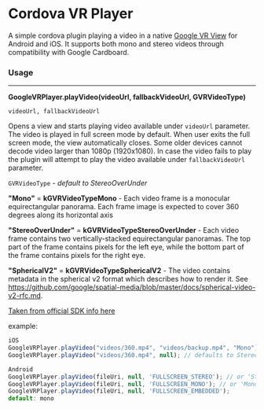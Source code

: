 Cordova VR Player
======

A simple cordova plugin playing a video in a native [Google VR View](https://developers.google.com/vr/concepts/vrview) for Android and iOS. It supports both mono and stereo videos through compatibility with Google Cardboard.

### Usage
-----

**GoogleVRPlayer.playVideo(videoUrl, fallbackVideoUrl, GVRVideoType)**

`videoUrl, fallbackVideoUrl`

Opens a view and starts playing video available under `videoUrl` parameter. The video is played in full screen mode by default. When user exits the full screen mode, the view automatically closes. Some older devices cannot decode video larger than 1080p (1920x1080). In case the video fails to play the plugin will attempt to play the video available under `fallbackVideoUrl` parameter.


`GVRVideoType` - _default to StereoOverUnder_

**"Mono"** = **kGVRVideoTypeMono** - Each video frame is a monocular equirectangular panorama. Each frame image is expected to cover 360 degrees along its horizontal axis

**"StereoOverUnder"** = **kGVRVideoTypeStereoOverUnder** - Each video frame contains two vertically-stacked equirectangular panoramas. The top part of the frame contains pixels for the left eye, while the bottom part of the frame contains pixels for the right eye.

**"SphericalV2"** = **kGVRVideoTypeSphericalV2** - The video contains metadata in the spherical v2 format which describes how to render it. See https://github.com/google/spatial-media/blob/master/docs/spherical-video-v2-rfc.md.

[Taken from official SDK info here](https://developers.google.com/vr/ios/reference/g_v_r_video_view_8h#a7cb3bbc06fa053a4d1ade6014a3ac6ec)

example:

```javascript
iOS
GoogleVRPlayer.playVideo("videos/360.mp4", "videos/backup.mp4", "Mono");
GoogleVRPlayer.playVideo("videos/360.mp4", null); // defaults to StereoOverUnder

Android
GoogleVRPlayer.playVideo(fileUri, null, 'FULLSCREEN_STEREO'); // or 'Stereo'
GoogleVRPlayer.playVideo(fileUri, null, 'FULLSCREEN_MONO'); // or 'Mono'
GoogleVRPlayer.playVideo(fileUri, null, 'FULLSCREEN_EMBEDDED');
default: mono
```
